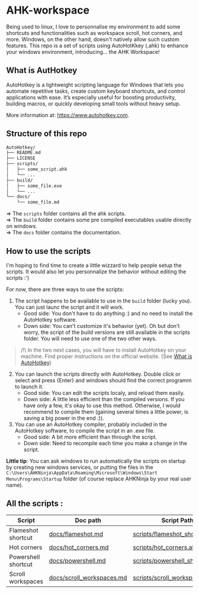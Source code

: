 # AHK-workspace

Being used to linux, I love to personnalise my environment to add some shortcuts and functionalities such as workspace scroll, hot corners, and more. Windows, on the other hand, doesn't natively allow such custom features. This repo is a set of scripts using AutoHotKkey (.ahk) to enhance your windows environment, introducing... the AHK Workspace!

## What is AutHotkey

AutoHotkey is a lightweight scripting language for Windows that lets you automate repetitive tasks, create custom keyboard shortcuts, and control applications with ease. It’s especially useful for boosting productivity, building macros, or quickly developing small tools without heavy setup.

More information at: https://www.autohotkey.com.

## Structure of this repo

```txt
AutoHotkey/
├── README.md
├── LICENSE
├── scripts/
│   ├── some_script.ahk
│   └── ...
├── build/
│   ├── some_file.exe
│   └── ...
└── docs/
    └── some_file.md
```

=> The `scripts` folder contains all the ahk scripts.\
=> The `build` folder contains some pre compiled executables usable directly on windows.\
=> The `docs` folder contains the documentation.

## How to use the scripts

I'm hoping to find time to create a little wizzard to help people setup the scripts. It would also let you personnalize the behavior without editing the scripts :')

For now, there are three ways to use the scripts:
1. The script happens to be available to use in the `build` folder (lucky you). You can just launc the script and it will work.
    - Good side: You don't have to do anything :) and no need to install the AutoHotkey software.
    - Down side: You can't customize it's behavior (yet). Oh but don't worry, the script of the build versions are still available in the scripts folder. You will need to use one of the two other ways.

> /!\ In the two next cases, you will have to install AutoHotkey on your machine. Find proper instructions on the official website. (See [What is AutoHotkey](#what-is-authotkey))

2. You can launch the scripts directly with AutoHotkey. Double click or select and press {Enter} and windows should find the correct programm to launch it.
    - Good side: You can edit the scripts localy, and reload them easily.
    - Down side: A little less efficient than the compiled versions. If you have only a few, it's okay to use this method. Otherwise, I would recommend to compile them (gaining several times a little power, is saving a big power in the end :)).
3. You can use an AutoHotkey compiler, probably included in the AutoHotkey software, to compile the script in an .exe file.
    - Good side: A bit more efficient than through the script.
    - Down side: Need to recompile each time you make a change in the script.

**Little tip**: You can ask windows to run automatically the scripts on startup by creating new windows services, or putting the files in the `C:\Users\AHKNinja\AppData\Roaming\Microsoft\Windows\Start Menu\Programs\Startup` folder (of course replace AHKNinja by your real user name).

## All the scripts :

| Script              | Doc path                                               | Script Path                                                        |
| ------------------- | ------------------------------------------------------ | ------------------------------------------------------------------ |
| Flameshot shortcut  | [docs/flameshot.md](docs/flameshot.md)                 | [scripts/flameshot_shortcut.ahk](scripts/flameshot_shortcut.ahk)   |
| Hot corners         | [docs/hot_corners.md](docs/hot_corners.md)             | [scripts/hot_corners.ahk](scripts/hot_corners.ahk)                 |
| Powershell shortcut | [docs/powershell.md](docs/powershell.md)               | [scripts/powershell_shortcut.ahk](scripts/powershell_shortcut.ahk) |
| Scroll workspaces   | [docs/scroll_workspaces.md](docs/scroll_workspaces.md) | [scripts/scroll_workspaces.ahk](scripts/scroll_workspaces.ahk)     |
